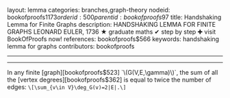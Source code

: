 layout: lemma
categories: branches,graph-theory
nodeid: bookofproofs$1173
orderid: 500
parentid: bookofproofs$97
title: Handshaking Lemma for Finite Graphs
description: HANDSHAKING LEMMA FOR FINITE GRAPHS LEONARD EULER, 1736 ★ graduate maths ✔ step by step ✚ visit BookOfProofs now!
references: bookofproofs$566
keywords: handshaking lemma for graphs
contributors: bookofproofs

---


---

In any finite [graph][bookofproofs$523] `\(G(V,E,\gamma)\)`, the sum of all the [vertex degrees][bookofproofs$362] is equal to twice the number of edges:
`\[\sum_{v\in V}\deg_G(v)=2|E|.\]`
